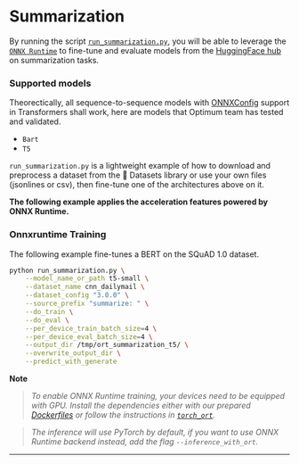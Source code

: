 <!---
Copyright 2022 The HuggingFace Team. All rights reserved.

Licensed under the Apache License, Version 2.0 (the "License");
you may not use this file except in compliance with the License.
You may obtain a copy of the License at

    http://www.apache.org/licenses/LICENSE-2.0

Unless required by applicable law or agreed to in writing, software
distributed under the License is distributed on an "AS IS" BASIS,
WITHOUT WARRANTIES OR CONDITIONS OF ANY KIND, either express or implied.
See the License for the specific language governing permissions and
limitations under the License.
-->

# Summarization

By running the script [`run_summarization.py`](https://github.com/huggingface/optimum/blob/main/examples/onnxruntime/training/summarization/run_summarization.py),
you will be able to leverage the [`ONNX Runtime`](https://github.com/microsoft/onnxruntime) to fine-tune and evaluate models from the
[HuggingFace hub](https://huggingface.co/models) on summarization tasks.

### Supported models

Theorectically, all sequence-to-sequence models with [ONNXConfig](https://github.com/huggingface/transformers/blob/main/src/transformers/onnx/features.py) support in Transformers shall work, here are models that Optimum team has tested and validated.

* `Bart`
* `T5`

`run_summarization.py` is a lightweight example of how to download and preprocess a dataset from the 🤗 Datasets library or use your own files (jsonlines or csv), then fine-tune one of the architectures above on it.


__The following example applies the acceleration features powered by ONNX Runtime.__


### Onnxruntime Training

The following example fine-tunes a BERT on the SQuAD 1.0 dataset.

```bash
python run_summarization.py \
    --model_name_or_path t5-small \
    --dataset_name cnn_dailymail \
    --dataset_config "3.0.0" \
    --source_prefix "summarize: " \
    --do_train \
    --do_eval \
    --per_device_train_batch_size=4 \
    --per_device_eval_batch_size=4 \
    --output_dir /tmp/ort_summarization_t5/ \
    --overwrite_output_dir \
    --predict_with_generate
```

__Note__
> *To enable ONNX Runtime training, your devices need to be equipped with GPU. Install the dependencies either with our prepared*
*[Dockerfiles](https://github.com/huggingface/optimum/blob/main/examples/onnxruntime/training/docker/) or follow the instructions*
*in [`torch_ort`](https://github.com/pytorch/ort/blob/main/torch_ort/docker/README.md).*

> *The inference will use PyTorch by default, if you want to use ONNX Runtime backend instead, add the flag `--inference_with_ort`.*
---